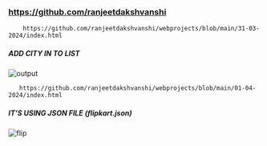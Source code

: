 ###  https://github.com/ranjeetdakshvanshi          
        https://github.com/ranjeetdakshvanshi/webprojects/blob/main/31-03-2024/index.html
##### ADD CITY IN TO LIST
![output](https://github.com/ranjeetdakshvanshi/webprojects/assets/164492985/de5e4b89-97c7-4ce7-9a24-88ec37ee909a)



       https://github.com/ranjeetdakshvanshi/webprojects/blob/main/01-04-2024/index.html
##### IT'S USING JSON FILE (flipkart.json)
 ![flip](https://github.com/ranjeetdakshvanshi/webprojects/assets/164492985/1b1b0a70-ad45-44cf-8e92-e34c1e6f638b)






